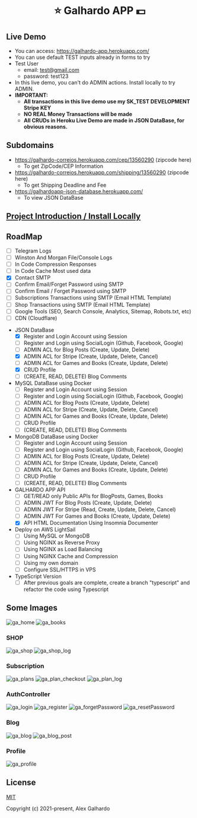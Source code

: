 <br>
<h1 align="center">⭐ Galhardo APP 💵</h1>

## Live Demo
- You can access: https://galhardo-app.herokuapp.com/
- You can use default TEST inputs already in forms to try 
- Test User
   - email: test@gmail.com
   - password: test123
- In this live demo, you can't do ADMIN actions. Install locally to try ADMIN.
- **IMPORTANT:**
   - **All transactions in this live demo use my SK_TEST DEVELOPMENT Stripe KEY**
   - **NO REAL Money Transactions will be made**
   - **All CRUDs in Heroku Live Demo are made in JSON DataBase, for obvious reasons.**

## Subdomains
- https://galhardo-correios.herokuapp.com/cep/13560290 (zipcode here)
   - To get ZipCode/CEP Information
- https://galhardo-correios.herokuapp.com/shipping/13560290 (zipcode here)
   - To get Shipping Deadline and Fee
- https://galhardoapp-json-database.herokuapp.com/
   - To view JSON DataBase



## [Project Introduction / Install Locally](https://github.com/AlexGalhardo/Galhardo-APP/blob/master/INTRODUCTION.md)


## RoadMap
- [ ] Telegram Logs
- [ ] Winston And Morgan File/Console Logs
- [ ] In Code Compression Responses
- [ ] In Code Cache Most used data
- [x] Contact SMTP 
- [ ] Confirm Email/Forget Password using SMTP
- [ ] Confirm Email / Forget Password using SMTP
- [ ] Subscriptions Transactions using SMTP (Email HTML Template)
- [ ] Shop Transactions using SMTP (Email HTML Template)
- [ ] Google Tools (SEO, Search Console, Analytics, Sitemap, Robots.txt, etc)
- [ ] CDN (Cloudflare)
- JSON DataBase 
   - [x] Register and Login Account using Session
   - [ ] Register and Login using SocialLogin (Github, Facebook, Google)
   - [ ] ADMIN ACL for Blog Posts (Create, Update, Delete)
   - [x] ADMIN ACL for Stripe (Create, Update, Delete, Cancel)
   - [ ] ADMIN ACL for Games and Books (Create, Update, Delete)
   - [x] CRUD Profile
   - [ ] (CREATE, READ, DELETE) Blog Comments
- MySQL DataBase using Docker
   - [ ] Register and Login Account using Session
   - [ ] Register and Login using SocialLogin (Github, Facebook, Google)
   - [ ] ADMIN ACL for Blog Posts (Create, Update, Delete)
   - [ ] ADMIN ACL for Stripe (Create, Update, Delete, Cancel)
   - [ ] ADMIN ACL for Games and Books (Create, Update, Delete)
   - [ ] CRUD Profile
   - [ ] (CREATE, READ, DELETE) Blog Comments
- MongoDB DataBase using Docker
   - [ ] Register and Login Account using Session
   - [ ] Register and Login using SocialLogin (Github, Facebook, Google)
   - [ ] ADMIN ACL for Blog Posts (Create, Update, Delete)
   - [ ] ADMIN ACL for Stripe (Create, Update, Delete, Cancel)
   - [ ] ADMIN ACL for Games and Books (Create, Update, Delete)
   - [ ] CRUD Profile
   - [ ] (CREATE, READ, DELETE) Blog Comments
- GALHARDO APP API
   - [ ] GET/READ only Public APIs for BlogPosts, Games, Books
   - [ ] ADMIN JWT For Blog Posts (Create, Update, Delete)
   - [ ] ADMIN JWT For Stripe (Read, Create, Update, Delete, Cancel)
   - [ ] ADMIN JWT For Games and Books (Create, Update, Delete)
   - [x] API HTML Documentation Using Insomnia Documenter
- Deploy on AWS LightSail
   - [ ] Using MySQL or MongoDB
   - [ ] Using NGINX as Reverse Proxy
   - [ ] Using NGINX as Load Balancing
   - [ ] Using NGINX Cache and Compression
   - [ ] Using my own domain
   - [ ] Configure SSL/HTTPS in VPS
- TypeScript Version
   - [ ] After previous goals are complete, create a branch "typescript" and refactor the code using Typescript

## Some Images
![ga_home](https://user-images.githubusercontent.com/19540357/128649484-4ea2b8c1-73ae-40e9-b4af-ef05dc7e11fb.png)
![ga_books](https://user-images.githubusercontent.com/19540357/128649548-3cc385c7-a776-4d42-ae6b-6a01223e41c8.png)

### SHOP
![ga_shop](https://user-images.githubusercontent.com/19540357/128649497-41ec6054-27f6-446e-87a5-0b3279793382.png)
![ga_shop_log](https://user-images.githubusercontent.com/19540357/128649498-52b632e9-39f0-4389-87e4-3a9376657832.png)

### Subscription
![ga_plans](https://user-images.githubusercontent.com/19540357/128649491-ab2a9c36-e3bf-45cf-9768-6bd781e502e7.png)
![ga_plan_checkout](https://user-images.githubusercontent.com/19540357/128649492-a9011598-f460-40f7-8289-513430228c9b.png)
![ga_plan_log](https://user-images.githubusercontent.com/19540357/128649493-fb32d152-8f84-4a5b-84eb-74047b54b138.png)

### AuthController
![ga_login](https://user-images.githubusercontent.com/19540357/128446082-32d21dda-9794-428d-a8f2-f6f6475aced7.png)
![ga_register](https://user-images.githubusercontent.com/19540357/128446078-671db5e9-064c-4458-941f-a6cf15e39d49.png)
![ga_forgetPassword](https://user-images.githubusercontent.com/19540357/128446079-b6fc9f98-ea0f-4906-8d85-c581b554dee3.png)
![ga_resetPassword](https://user-images.githubusercontent.com/19540357/128446080-afa13a81-34be-4a74-9b8d-3cbc8688e0eb.png)

### Blog
![ga_blog](https://user-images.githubusercontent.com/19540357/128649488-d9536d35-28e1-41bb-91d9-700b7f92f7db.png)
![ga_blog_post](https://user-images.githubusercontent.com/19540357/128649489-701d39db-0acf-4c58-8cba-24ec5b2b69a6.png)

### Profile
![ga_profile](https://user-images.githubusercontent.com/19540357/128649496-ff6721c2-f9f4-4884-9a30-dd564a713920.png)



## License

[MIT](http://opensource.org/licenses/MIT)

Copyright (c) 2021-present, Alex Galhardo
